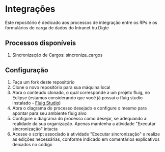 # Integrações
Este repositório é dedicado aos processos de integração entre os RPs e os formulários de carga de dados do Intranet bu Digte

## Processos disponíveis
1. Sincronização de Cargos: sincroniza_cargos

## Configuração
1. Faça um fork deste repositório
2. Clone o novo repositório para sua máquina local
3. Abra o conteúdo clonado, o qual corresponde a um projeto fluig, no Eclipse (estamos considerando que você já possui o fluig studio instalado - [Fluig Studio](https://tdn.totvs.com/display/public/fluig/Fluig+Studio))
4. Abra o diagrama do processo desejado e configure o mesmo para apontar para seu ambiente fluig alvo
5. Configure o diagrama do processo como desejar, se adequando a realidade da sua organização. Apenas mantenha a atividade "Executar sincronização" intacta
6. Acesse o script associado à atividade "Executar sincronização" e realize as edições necessárias, conforme indicado em comentários explicativos deixados no código
